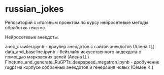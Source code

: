 # russian_jokes
Репозиторий с итоговым проектом по курсу нейросетевые методы обработки текстов.

Нейросетевые анекдоты.

anec_crawler.ipynb - краулер анекдотов с сайтов анекдотов (Алена Ц.)
data_and_baseline.ipynb - бейзлайн искусственного андекдота с помощью марковских цепей (Алена Ц.)
Finetune_and_generate_RuGPTs_deepspeed_megatron.ipynb - дообучение rugpt на корпусе собранных анекдотов и генерация новых (Семен К.)
